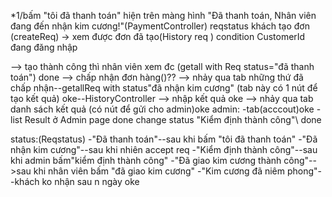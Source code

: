 *1/bấm "tôi đã thanh toán"  hiện trên màng hình "Đã thanh toán, Nhân viên đang đến nhận kim cương!"(PaymentController) reqstatus
khách tạo đơn (createReq)
-> xem được đơn đã tạo(History req ) condition CustomerId đang đăng nhập

--> tạo thành công thì nhân viên xem đc (getall with Req status="đã thanh toán") done
--> chấp nhận đơn hàng()??
 --> nhảy qua tab những thứ đã chấp nhận--getallReq with status"đã nhận kim cương" (tab này có 1 nút để tạo kết quả) oke--HistoryController
--> nhập kết quả oke
--> nhảy qua tab danh sách kết quả (có nút để gửi cho admin)oke
admin:
-tab(acccout)oke
-list Result ở Admin page done
change status "Kiểm định thành công"\ done


status:(Reqstatus)
-"Đã thanh toán"--sau khi bấm "tôi đã thanh toán"
-"Đã nhận kim cương"--sau khi nhiên accept req
-"Kiểm định thành công"--sau khi admin bấm"kiểm định thành công"
-"Đã giao kim cương thành công"-->sau khi nhân viên bấm "đã giao kim cương"
-"Kim cương đã  niêm phong"--khách ko nhận sau n ngày oke
